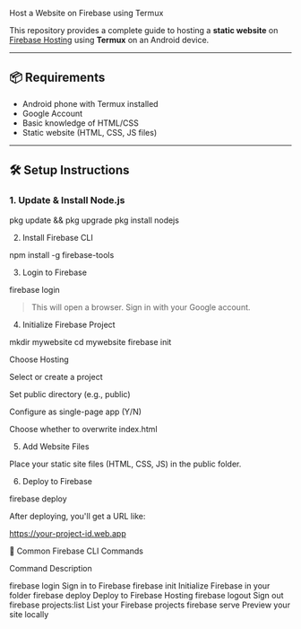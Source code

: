 Host a Website on Firebase using Termux

This repository provides a complete guide to hosting a **static website** on [Firebase Hosting](https://firebase.google.com/docs/hosting) using **Termux** on an Android device.

---

## 📦 Requirements

- Android phone with Termux installed
- Google Account
- Basic knowledge of HTML/CSS
- Static website (HTML, CSS, JS files)

---

## 🛠️ Setup Instructions

### 1. Update & Install Node.js

pkg update && pkg upgrade
pkg install nodejs

2. Install Firebase CLI

npm install -g firebase-tools

3. Login to Firebase

firebase login

> This will open a browser. Sign in with your Google account.



4. Initialize Firebase Project

mkdir mywebsite
cd mywebsite
firebase init

Choose Hosting

Select or create a project

Set public directory (e.g., public)

Configure as single-page app (Y/N)

Choose whether to overwrite index.html


5. Add Website Files

Place your static site files (HTML, CSS, JS) in the public folder.

6. Deploy to Firebase

firebase deploy

After deploying, you'll get a URL like:

https://your-project-id.web.app




🔧 Common Firebase CLI Commands

Command	Description

firebase login	Sign in to Firebase
firebase init	Initialize Firebase in your folder
firebase deploy	Deploy to Firebase Hosting
firebase logout	Sign out
firebase projects:list	List your Firebase projects
firebase serve	Preview your site locally

